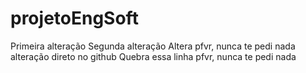 ﻿# projetoEngSoft
Primeira alteração 
Segunda alteração
Altera pfvr, nunca te pedi nada
alteração direto no github
Quebra essa linha pfvr, nunca te pedi nada
